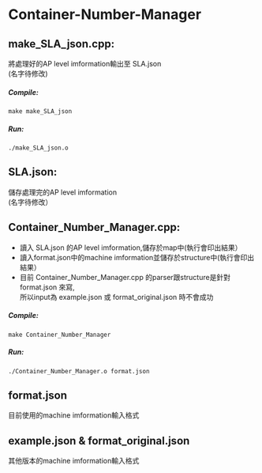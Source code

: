 # Container-Number-Manager
   
   
## make_SLA_json.cpp:  
將處理好的AP level imformation輸出至 SLA.json  
(名字待修改)  
##### Compile:  
```
make make_SLA_json  
```
##### Run: 
```
./make_SLA_json.o  
```
   
    
## SLA.json:  
儲存處理完的AP level imformation  
(名字待修改）  
   
   
## Container_Number_Manager.cpp:  
* 讀入 SLA.json 的AP level imformation,儲存於map中(執行會印出結果）  
* 讀入format.json中的machine imformation並儲存於structure中(執行會印出結果）  
* 目前 Container_Number_Manager.cpp 的parser跟structure是針對 format.json 來寫,  
所以input為 example.json 或 format_original.json 時不會成功   

##### Compile:   
```
make Container_Number_Manager  
```
##### Run:  
```
./Container_Number_Manager.o format.json  
```
   
   
## format.json  
目前使用的machine imformation輸入格式  
   
   
## example.json & format_original.json  
其他版本的machine imformation輸入格式  
